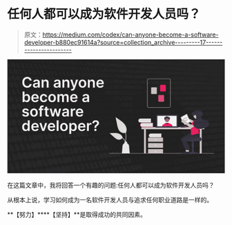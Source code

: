 # 任何人都可以成为软件开发人员吗？

> 原文：<https://medium.com/codex/can-anyone-become-a-software-developer-b880ec91614a?source=collection_archive---------17----------------------->

![](img/b07389520fec5e6460aacb28130855cf.png)

在这篇文章中，我将回答一个有趣的问题:任何人都可以成为软件开发人员吗？

从根本上说，学习如何成为一名软件开发人员与追求任何职业道路是一样的。

**【努力】****【坚持】**是取得成功的共同因素。